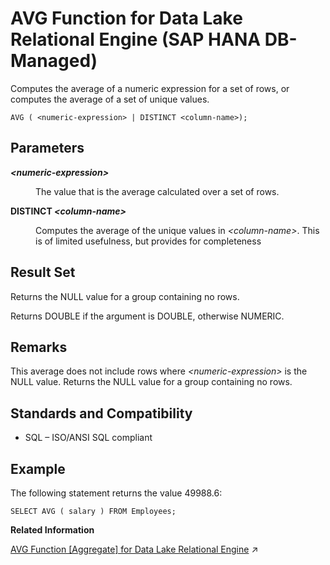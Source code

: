 <!-- loiocfa9951f7f2849798b476c280c824ffb -->

# AVG Function for Data Lake Relational Engine \(SAP HANA DB-Managed\)

Computes the average of a numeric expression for a set of rows, or computes the average of a set of unique values.



```
AVG ( <numeric-expression> | DISTINCT <column-name>);
```



<a name="loiocfa9951f7f2849798b476c280c824ffb__section_ag3_ghk_srb"/>

## Parameters


<dl>
<dt><b>

*<numeric-expression\>*

</b></dt>
<dd>

The value that is the average calculated over a set of rows.



</dd><dt><b>

DISTINCT *<column-name\>*

</b></dt>
<dd>

Computes the average of the unique values in *<column-name\>*. This is of limited usefulness, but provides for completeness



</dd>
</dl>



<a name="loiocfa9951f7f2849798b476c280c824ffb__section_ltc_hhk_srb"/>

## Result Set

Returns the NULL value for a group containing no rows.

Returns DOUBLE if the argument is DOUBLE, otherwise NUMERIC.



<a name="loiocfa9951f7f2849798b476c280c824ffb__section_y1t_hhk_srb"/>

## Remarks

This average does not include rows where *<numeric-expression\>* is the NULL value. Returns the NULL value for a group containing no rows.



<a name="loiocfa9951f7f2849798b476c280c824ffb__section_ph3_3hk_srb"/>

## Standards and Compatibility

-   SQL – ISO/ANSI SQL compliant



<a name="loiocfa9951f7f2849798b476c280c824ffb__section_jzh_jhk_srb"/>

## Example

The following statement returns the value 49988.6:

```
SELECT AVG ( salary ) FROM Employees;
```

**Related Information**  


[AVG Function \[Aggregate\] for Data Lake Relational Engine](https://help.sap.com/viewer/19b3964099384f178ad08f2d348232a9/2024_1_QRC/en-US/a535f04784f2101590f89a693842c970.html "Computes the average of a numeric expression for a set of rows, or computes the average of a set of unique values.") :arrow_upper_right:


